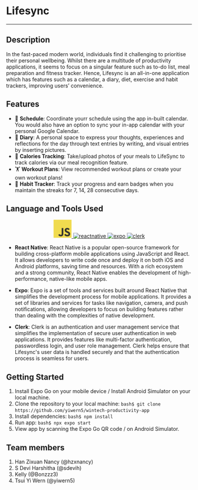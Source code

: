 # Lifesync

---

## Description

In the fast-paced modern world, individuals find it challenging to prioritise their personal wellbeing. Whilst there are a multitude of productivity applications, it seems to focus on a singular feature such as to-do list, meal preparation and fitness tracker. Hence, Lifesync is an all-in-one application which has features such as a calendar, a diary, diet, exercise and habit trackers, improving users’ convenience. 

## Features

- 📆 **Schedule**: Coordinate yourr schedule using the app in-built calendar. You would also have an option to sync your in-app calendar with your personal Google Calendar. 
- 📕 **Diary**: A personal space to express your thoughts, experiences and reflections for the day through text entries by writing, and visual entries by inserting pictures. 
- 🥗 **Calories Tracking**: Take/upload photos of your meals to LifeSync to track calories via our meal recognition feature.
- 🏋️ **Workout Plans**: View recommended workout plans or create your own workout plans!
- 🏅 **Habit Tracker**: Track your progress and earn badges when you maintain the streaks for 7, 14, 28 consecutive days.

## Language and Tools Used
<p align="center"> 
<a href="https://developer.mozilla.org/en-US/docs/Web/JavaScript" target="_blank" rel="noreferrer"> <img src="https://raw.githubusercontent.com/devicons/devicon/master/icons/javascript/javascript-original.svg" alt="javascript" width="50" height="50"/> </a> 
<a href="https://reactnative.dev/" target="_blank" rel="noreferrer"> <img src="https://reactnative.dev/img/header_logo.svg" alt="reactnative" width="50" height="50"/> </a> 
<a href="https://docs.expo.dev/" target="_blank" rel="noreferrer"> <img src="https://seeklogo.com/images/E/expo-go-app-logo-BBBE394CB8-seeklogo.com.png" alt="expo" width="50" height="50"/> </a>
<a href="https://clerk.com/" target="_blank" rel="noreferrer"> <img src="https://cdn.sanity.io/images/o0o2tn5x/production/2399b991025c365aafaa6fca85d91deac801e654-1046x1046.png" alt="clerk" width="50" height="50"/> </a>
</p>

- **React Native**:
React Native is a popular open-source framework for building cross-platform mobile applications using JavaScript and React. It allows developers to write code once and deploy it on both iOS and Android platforms, saving time and resources. With a rich ecosystem and a strong community, React Native enables the development of high-performance, native-like mobile apps.

- **Expo**:
Expo is a set of tools and services built around React Native that simplifies the development process for mobile applications. It provides a set of libraries and services for tasks like navigation, camera, and push notifications, allowing developers to focus on building features rather than dealing with the complexities of native development.

- **Clerk**:
Clerk is an authentication and user management service that simplifies the implementation of secure user authentication in web applications. It provides features like multi-factor authentication, passwordless login, and user role management. Clerk helps ensure that Lifesync's user data is handled securely and that the authentication process is seamless for users.


## Getting Started
1. Install Expo Go on your mobile device / Install Android Simulator on your local machine.
2. Clone the repository to your local machine:
`bash$
   git clone https://github.com/yiwern5/wintech-productivity-app`
3. Install dependencies:
`bash$
    npm install`
4. Run app:
`bash$
    npx expo start`
5. View app by scanning the Expo Go QR code / on Android Simulator.

## Team members
1. Han Zixuan Nancy (@hzxnancy)
2. S Devi Harshitha (@sdevih)
3. Kelly (@Bonzzz3)
4. Tsui Yi Wern (@yiwern5)
